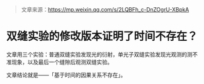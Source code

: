 > 文章来源：https://mp.weixin.qq.com/s/2LQBFh_c-DnZOgrU-XBpkA

# 双缝实验的修改版本证明了时间不存在？

文章用三个实验：普通双缝实验发现光的衍射，单光子双缝实验发现光观测的测不准现象，以及最后一个缝隙后观测双缝实验。



文章结论就是——「基于时间的因果关系不存在」。